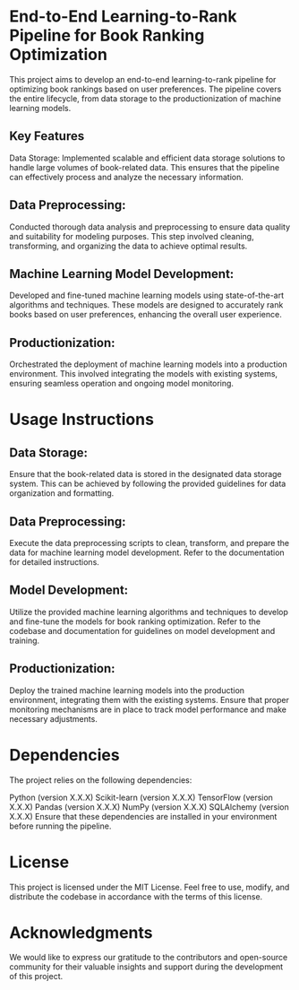 # End-to-End Learning-to-Rank Pipeline for Book Ranking Optimization
This project aims to develop an end-to-end learning-to-rank pipeline for optimizing book rankings based on user preferences. The pipeline covers the entire lifecycle, from data storage to the productionization of machine learning models.

## Key Features
Data Storage: Implemented scalable and efficient data storage solutions to handle large volumes of book-related data. This ensures that the pipeline can effectively process and analyze the necessary information.

## Data Preprocessing: 
Conducted thorough data analysis and preprocessing to ensure data quality and suitability for modeling purposes. This step involved cleaning, transforming, and organizing the data to achieve optimal results.

## Machine Learning Model Development: 
Developed and fine-tuned machine learning models using state-of-the-art algorithms and techniques. These models are designed to accurately rank books based on user preferences, enhancing the overall user experience.

## Productionization: 
Orchestrated the deployment of machine learning models into a production environment. This involved integrating the models with existing systems, ensuring seamless operation and ongoing model monitoring.

# Usage Instructions
## Data Storage: 
Ensure that the book-related data is stored in the designated data storage system. This can be achieved by following the provided guidelines for data organization and formatting.

## Data Preprocessing: 
Execute the data preprocessing scripts to clean, transform, and prepare the data for machine learning model development. Refer to the documentation for detailed instructions.

## Model Development: 
Utilize the provided machine learning algorithms and techniques to develop and fine-tune the models for book ranking optimization. Refer to the codebase and documentation for guidelines on model development and training.

## Productionization: 
Deploy the trained machine learning models into the production environment, integrating them with the existing systems. Ensure that proper monitoring mechanisms are in place to track model performance and make necessary adjustments.

# Dependencies
The project relies on the following dependencies:

Python (version X.X.X)
Scikit-learn (version X.X.X)
TensorFlow (version X.X.X)
Pandas (version X.X.X)
NumPy (version X.X.X)
SQLAlchemy (version X.X.X)
Ensure that these dependencies are installed in your environment before running the pipeline.

# License
This project is licensed under the MIT License. Feel free to use, modify, and distribute the codebase in accordance with the terms of this license.

# Acknowledgments
We would like to express our gratitude to the contributors and open-source community for their valuable insights and support during the development of this project.
